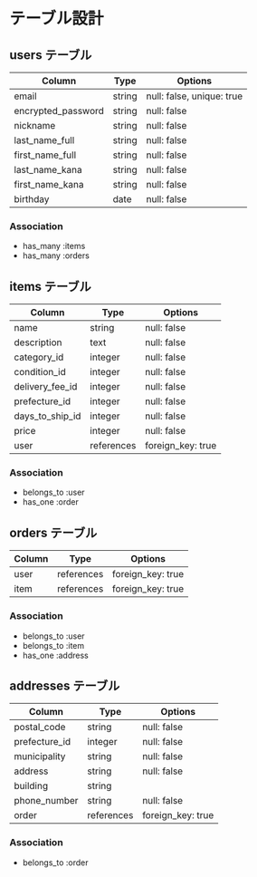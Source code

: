 # テーブル設計

## users テーブル

| Column               | Type    | Options                   |
| -------------------- | ------- | ------------------------- |
| email                | string  | null: false, unique: true |
| encrypted_password   | string  | null: false               |
| nickname             | string  | null: false               |
| last_name_full       | string  | null: false               |
| first_name_full      | string  | null: false               |
| last_name_kana       | string  | null: false               |
| first_name_kana      | string  | null: false               |
| birthday             | date    | null: false               |

### Association

- has_many :items
- has_many :orders

## items テーブル

| Column             | Type       | Options           | 
| ------------------ | ---------- | ----------------- |
| name               | string     | null: false       |
| description        | text       | null: false       |
| category_id        | integer    | null: false       |
| condition_id       | integer    | null: false       |
| delivery_fee_id    | integer    | null: false       |
| prefecture_id      | integer    | null: false       |
| days_to_ship_id    | integer    | null: false       |
| price              | integer    | null: false       |
| user               | references | foreign_key: true |

### Association

- belongs_to :user
- has_one :order

## orders テーブル

| Column          | Type       | Options           |
| --------------- | ---------- | ----------------- |
| user            | references | foreign_key: true |
| item            | references | foreign_key: true |

### Association

- belongs_to :user
- belongs_to :item
- has_one :address

## addresses テーブル

| Column          | Type       | Options           |
| --------------- | ---------- | ----------------- |
| postal_code     | string     | null: false       |
| prefecture_id   | integer    | null: false       |
| municipality    | string     | null: false       |
| address         | string     | null: false       |
| building        | string     |                   |
| phone_number    | string     | null: false       |
| order           | references | foreign_key: true |


### Association

- belongs_to :order
